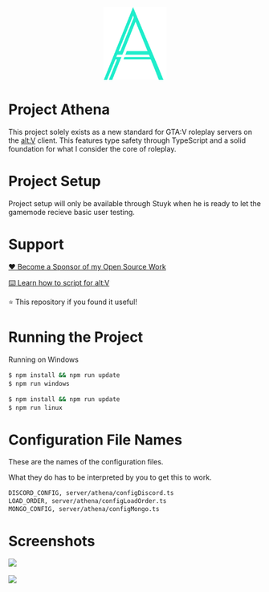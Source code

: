 <p align="center">
    <img src="./assets/athena_lrg.png" width="125" />
</p>

# Project Athena

This project solely exists as a new standard for GTA:V roleplay servers on the [alt:V](https://altv.mp/) client. This features type safety through TypeScript and a solid foundation for what I consider the core of roleplay.

# Project Setup

Project setup will only be available through Stuyk when he is ready to let the gamemode recieve basic user testing.

# Support

[❤️ Become a Sponsor of my Open Source Work](https://github.com/sponsors/Stuyk/)

[⌨️ Learn how to script for alt:V](https://stuyk.github.io/altv-javascript-guide/)

⭐ This repository if you found it useful!

# Running the Project

Running on Windows

```sh
$ npm install && npm run update
$ npm run windows
```

```sh
$ npm install && npm run update
$ npm run linux
```

# Configuration File Names

These are the names of the configuration files. 

What they do has to be interpreted by you to get this to work.

```
DISCORD_CONFIG, server/athena/configDiscord.ts
LOAD_ORDER, server/athena/configLoadOrder.ts
MONGO_CONFIG, server/athena/configMongo.ts
```

# Screenshots

![](https://i.imgur.com/DdT9Bli.png)

![](https://i.imgur.com/wdn4GLe.png)